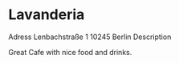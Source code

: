 # Lavanderia
Adress
     Lenbachstraße 1
     10245 Berlin
Description

Great Cafe with nice food and drinks.
